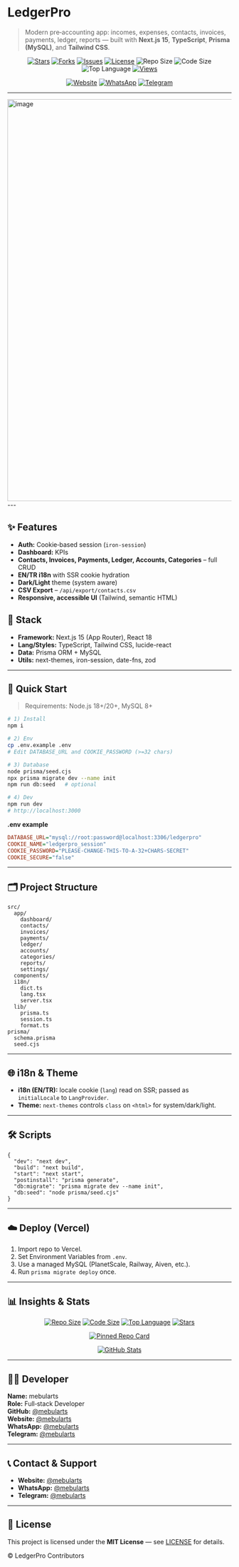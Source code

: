 # LedgerPro

> Modern pre‑accounting app: incomes, expenses, contacts, invoices, payments, ledger, reports — built with **Next.js 15**, **TypeScript**, **Prisma (MySQL)**, and **Tailwind CSS**.

<p align="center">
  <a href="https://github.com/mebularts/ledger-pro-script/stargazers"><img alt="Stars" src="https://img.shields.io/github/stars/mebularts/ledger-pro-script?style=for-the-badge"></a>
  <a href="https://github.com/mebularts/ledger-pro-script/forks"><img alt="Forks" src="https://img.shields.io/github/forks/mebularts/ledger-pro-script?style=for-the-badge"></a>
  <a href="https://github.com/mebularts/ledger-pro-script/issues"><img alt="Issues" src="https://img.shields.io/github/issues/mebularts/ledger-pro-script?style=for-the-badge"></a>
  <a href="https://github.com/mebularts/ledger-pro-script/blob/main/LICENSE"><img alt="License" src="https://img.shields.io/github/license/mebularts/ledger-pro-script?style=for-the-badge"></a>
  <img alt="Repo Size" src="https://img.shields.io/github/repo-size/mebularts/ledger-pro-script?style=for-the-badge">
  <img alt="Code Size" src="https://img.shields.io/github/languages/code-size/mebularts/ledger-pro-script?style=for-the-badge">
  <img alt="Top Language" src="https://img.shields.io/github/languages/top/mebularts/ledger-pro-script?style=for-the-badge">
  <a href="https://hits.seeyoufarm.com"><img alt="Views" src="https://hits.seeyoufarm.com/api/count/incr/badge.svg?url=https://github.com/mebularts/ledger-pro-script&title=views&edge_flat=false&count_bg=%235B9BFF&title_bg=%23000000"></a>
</p>

<p align="center">
  <a href="https://mebularts.com.tr"><img alt="Website" src="https://img.shields.io/badge/website-@mebularts-0E8EE9?style=for-the-badge&logo=icloud&logoColor=white"></a>
  <a href="https://wa.me/12513160268"><img alt="WhatsApp" src="https://img.shields.io/badge/WhatsApp-@mebularts-25D366?style=for-the-badge&logo=whatsapp&logoColor=white"></a>
  <a href="https://t.me/mebularts"><img alt="Telegram" src="https://img.shields.io/badge/Telegram-@mebularts-26A5E4?style=for-the-badge&logo=telegram&logoColor=white"></a>
</p>

---
<img width="1907" height="902" alt="image" src="https://github.com/user-attachments/assets/db6f1f6b-9536-45e1-9bb4-ae7b4c430dd5" />
---

## ✨ Features

- **Auth:** Cookie‑based session (`iron-session`)
- **Dashboard:** KPIs
- **Contacts, Invoices, Payments, Ledger, Accounts, Categories** – full CRUD
- **EN/TR i18n** with SSR cookie hydration
- **Dark/Light** theme (system aware)
- **CSV Export** – `/api/export/contacts.csv`
- **Responsive, accessible UI** (Tailwind, semantic HTML)

## 🧱 Stack

- **Framework:** Next.js 15 (App Router), React 18
- **Lang/Styles:** TypeScript, Tailwind CSS, lucide-react
- **Data:** Prisma ORM + MySQL
- **Utils:** next-themes, iron-session, date-fns, zod

---

## 🚀 Quick Start

> Requirements: Node.js 18+/20+, MySQL 8+

```bash
# 1) Install
npm i

# 2) Env
cp .env.example .env
# Edit DATABASE_URL and COOKIE_PASSWORD (>=32 chars)

# 3) Database
node prisma/seed.cjs
npx prisma migrate dev --name init
npm run db:seed   # optional

# 4) Dev
npm run dev
# http://localhost:3000
```

**.env example**
```ini
DATABASE_URL="mysql://root:password@localhost:3306/ledgerpro"
COOKIE_NAME="ledgerpro_session"
COOKIE_PASSWORD="PLEASE-CHANGE-THIS-TO-A-32+CHARS-SECRET"
COOKIE_SECURE="false"
```

---

## 🗂 Project Structure

```
src/
  app/
    dashboard/
    contacts/
    invoices/
    payments/
    ledger/
    accounts/
    categories/
    reports/
    settings/
  components/
  i18n/
    dict.ts
    lang.tsx
    server.tsx
  lib/
    prisma.ts
    session.ts
    format.ts
prisma/
  schema.prisma
  seed.cjs
```

---

## 🌐 i18n & Theme

- **i18n (EN/TR):** locale cookie (`lang`) read on SSR; passed as `initialLocale` to `LangProvider`.
- **Theme:** `next-themes` controls `class` on `<html>` for system/dark/light.

---

## 🛠 Scripts

```jsonc
{
  "dev": "next dev",
  "build": "next build",
  "start": "next start",
  "postinstall": "prisma generate",
  "db:migrate": "prisma migrate dev --name init",
  "db:seed": "node prisma/seed.cjs"
}
```

---

## ☁️ Deploy (Vercel)

1. Import repo to Vercel.
2. Set Environment Variables from `.env`.
3. Use a managed MySQL (PlanetScale, Railway, Aiven, etc.).
4. Run `prisma migrate deploy` once.

---

## 📊 Insights & Stats

<p align="center">
  <a href="https://github.com/mebularts/ledger-pro-script"><img alt="Repo Size" src="https://img.shields.io/github/repo-size/mebularts/ledger-pro-script?label=repo%20size"></a>
  <a href="https://github.com/mebularts/ledger-pro-script"><img alt="Code Size" src="https://img.shields.io/github/languages/code-size/mebularts/ledger-pro-script?label=code%20size"></a>
  <a href="https://github.com/mebularts/ledger-pro-script"><img alt="Top Language" src="https://img.shields.io/github/languages/top/mebularts/ledger-pro-script?label=top%20lang"></a>
  <a href="https://github.com/mebularts/ledger-pro-script/stargazers"><img alt="Stars" src="https://img.shields.io/github/stars/mebularts/ledger-pro-script?label=stars&style=social"></a>
</p>

<p align="center">
  <a href="https://github-readme-stats.vercel.app/api/pin/?username=mebularts&repo=ledger-pro-script">
    <img src="https://github-readme-stats.vercel.app/api/pin/?username=mebularts&repo=ledger-pro-script" alt="Pinned Repo Card" />
  </a>
</p>

<p align="center">
  <a href="https://github-readme-stats.vercel.app/api?username=mebularts&show_icons=true">
    <img src="https://github-readme-stats.vercel.app/api?username=mebularts&show_icons=true" alt="GitHub Stats" />
  </a>
</p>

---

## 👨‍💻 Developer

**Name:** mebularts  
**Role:** Full‑stack Developer  
**GitHub:** [@mebularts](https://github.com/mebularts)  
**Website:** [@mebularts](https://mebularts.com.tr)  
**WhatsApp:** [@mebularts](https://wa.me/12513160268)  
**Telegram:** [@mebularts](https://t.me/mebularts)

---

## 📞 Contact & Support
 
- **Website:** [@mebularts](https://mebularts.com.tr)  
- **WhatsApp:** [@mebularts](https://wa.me/12513160268)  
- **Telegram:** [@mebularts](https://t.me/mebularts)

---

## 📄 License

This project is licensed under the **MIT License** — see [LICENSE](./LICENSE) for details.

© LedgerPro Contributors
